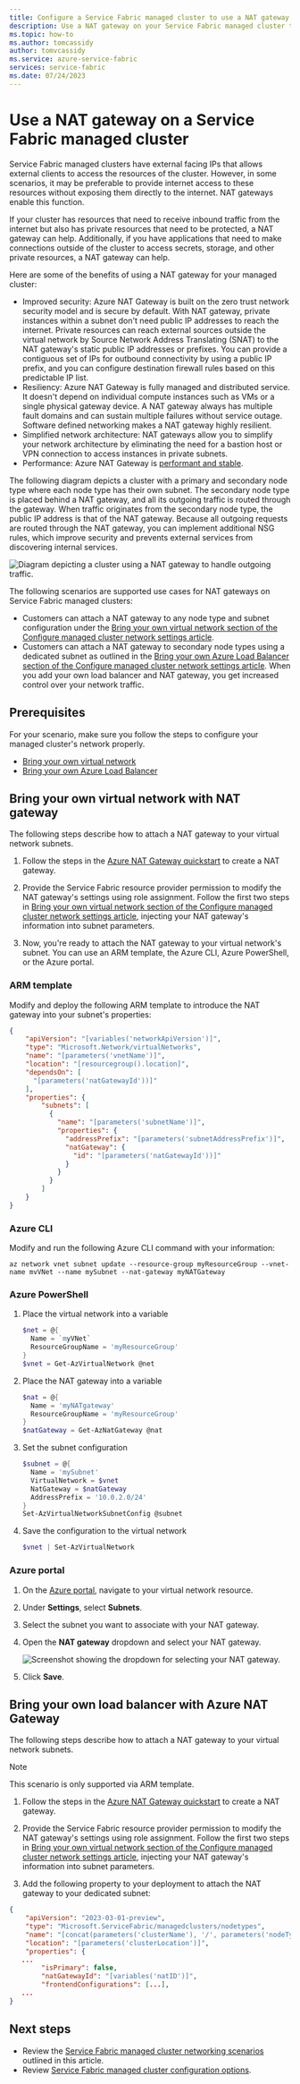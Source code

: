 ```yaml
---
title: Configure a Service Fabric managed cluster to use a NAT gateway
description: Use a NAT gateway on your Service Fabric managed cluster to provide internet access without exposing them directly to the internet.
ms.topic: how-to
ms.author: tomcassidy
author: tomvcassidy
ms.service: azure-service-fabric
services: service-fabric
ms.date: 07/24/2023
---
```


# Use a NAT gateway on a Service Fabric managed cluster

Service Fabric managed clusters have external facing IPs that allows external clients to access the resources of the cluster. However, in some scenarios, it may be preferable to provide internet access to these resources without exposing them directly to the internet. NAT gateways enable this function.

If your cluster has resources that need to receive inbound traffic from the internet but also has private resources that need to be protected, a NAT gateway can help. Additionally, if you have applications that need to make connections outside of the cluster to access secrets, storage, and other private resources, a NAT gateway can help.

Here are some of the benefits of using a NAT gateway for your managed cluster:
* Improved security: Azure NAT Gateway is built on the zero trust network security model and is secure by default. With NAT gateway, private instances within a subnet don't need public IP addresses to reach the internet. Private resources can reach external sources outside the virtual network by Source Network Address Translating (SNAT) to the NAT gateway's static public IP addresses or prefixes. You can provide a contiguous set of IPs for outbound connectivity by using a public IP prefix, and you can configure destination firewall rules based on this predictable IP list.
* Resiliency: Azure NAT Gateway is fully managed and distributed service. It doesn't depend on individual compute instances such as VMs or a single physical gateway device. A NAT gateway always has multiple fault domains and can sustain multiple failures without service outage. Software defined networking makes a NAT gateway highly resilient.
* Simplified network architecture: NAT gateways allow you to simplify your network architecture by eliminating the need for a bastion host or VPN connection to access instances in private subnets. 
* Performance: Azure NAT Gateway is [performant and stable](/azure/nat-gateway/nat-gateway-resource#performance).

The following diagram depicts a cluster with a primary and secondary node type where each node type has their own subnet. The secondary node type is placed behind a NAT gateway, and all its outgoing traffic is routed through the gateway. When traffic originates from the secondary node type, the public IP address is that of the NAT gateway. Because all outgoing requests are routed through the NAT gateway, you can implement additional NSG rules, which improve security and prevents external services from discovering internal services.

![Diagram depicting a cluster using a NAT gateway to handle outgoing traffic.](media/how-to-managed-cluster-nat-gateway/nat-gateway-scenario-diagram.png)

The following scenarios are supported use cases for NAT gateways on Service Fabric managed clusters:
* Customers can attach a NAT gateway to any node type and subnet configuration under the [Bring your own virtual network section of the Configure managed cluster network settings article](how-to-managed-cluster-networking.md#bring-your-own-virtual-network).
* Customers can attach a NAT gateway to secondary node types using a dedicated subnet as outlined in the [Bring your own Azure Load Balancer section of the Configure managed cluster network settings article](how-to-managed-cluster-networking.md#bring-your-own-azure-load-balancer). When you add your own load balancer and NAT gateway, you get increased control over your network traffic.

## Prerequisites

For your scenario, make sure you follow the steps to configure your managed cluster's network properly.

* [Bring your own virtual network](how-to-managed-cluster-networking.md#bring-your-own-virtual-network)
* [Bring your own Azure Load Balancer](how-to-managed-cluster-networking.md#bring-your-own-azure-load-balancer)


## Bring your own virtual network with NAT gateway

The following steps describe how to attach a NAT gateway to your virtual network subnets.

1. Follow the steps in the [Azure NAT Gateway quickstart](/azure/nat-gateway/quickstart-create-nat-gateway-portal) to create a NAT gateway.

1. Provide the Service Fabric resource provider permission to modify the NAT gateway's settings using role assignment. Follow the first two steps in [Bring your own virtual network section of the Configure managed cluster network settings article](how-to-managed-cluster-networking.md#bring-your-own-virtual-network), injecting your NAT gateway's information into subnet parameters.

1. Now, you're ready to attach the NAT gateway to your virtual network's subnet. You can use an ARM template, the Azure CLI, Azure PowerShell, or the Azure portal.

### ARM template 
 
Modify and deploy the following ARM template to introduce the NAT gateway into your subnet's properties:

```json
{ 
    "apiVersion": "[variables('networkApiVersion')]", 
    "type": "Microsoft.Network/virtualNetworks", 
    "name": "[parameters('vnetName')]", 
    "location": "[resourcegroup().location]", 
    "dependsOn": [ 
      "[parameters('natGatewayId'))]" 
    ], 
    "properties": { 
        "subnets": [ 
          { 
            "name": "[parameters('subnetName')]", 
            "properties": { 
              "addressPrefix": "[parameters('subnetAddressPrefix')]", 
              "natGateway": { 
                "id": "[parameters('natGatewayId'))]" 
              } 
            } 
          } 
        ] 
    } 
} 
```

### Azure CLI

Modify and run the following Azure CLI command with your information:

```azurecli
az network vnet subnet update --resource-group myResourceGroup --vnet-name mvVNet --name mySubnet --nat-gateway myNATGateway
```

### Azure PowerShell

1. Place the virtual network into a variable

    ```powershell
    $net = @{
      Name = `myVNet`
      ResourceGroupName = 'myResourceGroup'
    }
    $vnet = Get-AzVirtualNetwork @net
    ```

1. Place the NAT gateway into a variable

    ```powershell
    $nat = @{
      Name = 'myNATgateway'  
      ResourceGroupName = 'myResourceGroup'
    } 
    $natGateway = Get-AzNatGateway @nat 
    ```

1. Set the subnet configuration

    ```powershell
    $subnet = @{  
      Name = 'mySubnet' 
      VirtualNetwork = $vnet 
      NatGateway = $natGateway 
      AddressPrefix = '10.0.2.0/24'  
    } 
    Set-AzVirtualNetworkSubnetConfig @subnet
    ```

1. Save the configuration to the virtual network

    ```powershell
    $vnet | Set-AzVirtualNetwork
    ```

### Azure portal

1. On the [Azure portal](https://portal.azure.com), navigate to your virtual network resource.

1. Under **Settings**, select **Subnets**.

1. Select the subnet you want to associate with your NAT gateway.

1. Open the **NAT gateway** dropdown and select your NAT gateway.

    ![Screenshot showing the dropdown for selecting your NAT gateway.](media/how-to-managed-cluster-nat-gateway/attach-nat-gateway-portal.png)

1. Click **Save**.

## Bring your own load balancer with Azure NAT Gateway

The following steps describe how to attach a NAT gateway to your virtual network subnets.

> [!NOTE]
> This scenario is only supported via ARM template.

1. Follow the steps in the [Azure NAT Gateway quickstart](/azure/nat-gateway/quickstart-create-nat-gateway-portal) to create a NAT gateway.

1. Provide the Service Fabric resource provider permission to modify the NAT gateway's settings using role assignment. Follow the first two steps in [Bring your own virtual network section of the Configure managed cluster network settings article](how-to-managed-cluster-networking.md#bring-your-own-virtual-network), injecting your NAT gateway's information into subnet parameters.

1. Add the following property to your deployment to attach the NAT gateway to your dedicated subnet:

```json
{ 
    "apiVersion": "2023-03-01-preview", 
    "type": "Microsoft.ServiceFabric/managedclusters/nodetypes", 
    "name": "[concat(parameters('clusterName'), '/', parameters('nodeTypeName'))]", 
    "location": "[parameters('clusterLocation')]", 
    "properties": { 
   ... 
        "isPrimary": false, 
        "natGatewayId": "[variables('natID')]", 
        "frontendConfigurations": [...], 
   ... 
} 
```

## Next steps

* Review the [Service Fabric managed cluster networking scenarios](how-to-managed-cluster-networking.md) outlined in this article.
* Review [Service Fabric managed cluster configuration options](how-to-managed-cluster-configuration.md).

